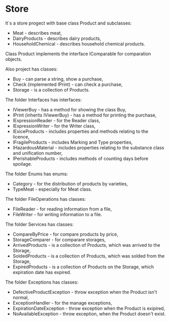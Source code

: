 # Store

It`s a store progect with base class Product and subclasses: 

- Meat - describes meat, 
- DairyProducts - describes dairy products, 
- HouseholdChemical - describes household chemical products.

Class Product implements the interface IComparable for comparation objects.

Also project has classes: 

- Buy - can parse a string, show a purchase, 
- Check (implemented IPrint) - can check a purchase,
- Storage - is a collection of Products.

The folder Interfaces has interfaces: 

- IViewerBuy - has a method for showing the class Buy,
- IPrint (inherits IViewerBuy) - has a method for printing the purchase,
- IExpressionReader - for the Reader class,
- IExpressionWriter - for the Writer class,
- IExiceProducts - includes properties and methods relating to the licence, 
- IFragileProducts - includes Marking and Type properties, 
- IHazardousMaterial - includes properties relating to the substance class and unification number, 
- IPerishableProducts - includes methods of counting days before spoilage.

The folder Enums has enums: 

- Category - for the distribution of products by varieties,
- TypeMeat - especially for Meat class.

The folder FileOperations has classes: 

- FileReader - for reading information from a file,
- FileWriter - for writing information to a file.

The folder Services has classes:

- CompareByPrice - for compare products by price, 
- StorageComparer - for comparare storages, 
- ArrivedProducts - is a collection of Products, which was arrived to the Storage, 
- SoldedProducts - is a collection of Products, which was solded from the Storage, 
- ExpiredProducts - is a collection of Products on the Storage, which expiration date has expired.

The folder Exceptions has classes:

- DefectiveProductException - throw exception when the Product isn't normal,
- ExceptionHandler - for the manage exceptions,
- ExpirationDateException - throw exception when the Product is exipired,
- NoAvailableException - throw exception, when the Product doesn't exist.